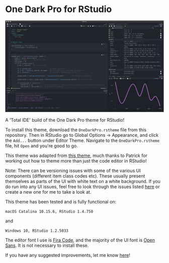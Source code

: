 # One Dark Pro for RStudio
![](img/rstudio-onedark.png)

A 'Total IDE' build of the One Dark Pro theme for RStudio!

To install this theme, download the `OneDarkPro.rstheme` file from this repository. Then in RStudio go to Global Options -> Appearance, and click the `Add...` button under Editor Theme. Navigate to the `OneDarkPro.rstheme` file, hit `Open` and you're good to go.

This theme was adapted from [this theme](https://github.com/patrickshox/Mojave-Dark-RStudio-Theme), much thanks to Patrick for working out how to theme more than just the code editor in RStudio!

Note: There can be versioning issues with some of the various UI components (different item class codes etc). These usually present themselves as parts of the UI with white text on a white background. If you do run into any UI issues, feel free to look through the issues listed [here](https://github.com/johnnybarrels/rstudio-one-dark-pro-theme/issues) or create a new one for me to take a look at.

This theme has been tested and is fully functional on:
```
macOS Catalina 10.15.6, RStudio 1.4.750
```
and
```
Windows 10, RStudio 1.2.5033
```

The editor font I use is [Fira Code](https://github.com/tonsky/FiraCode), and the majority of the UI font is [Open Sans](https://fonts.google.com/specimen/Open+Sans). It is not necessary to install these.

If you have any suggested improvements, let me know [here](https://github.com/johnnybarrels/rstudio-one-dark-pro-theme/issues)!
